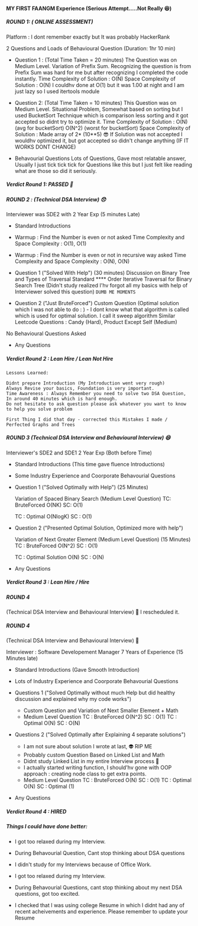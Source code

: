 
#### MY FIRST FAANGM Experience (Serious Attempt.....Not Really 😆)
 
##### ROUND 1: ( ONLINE ASSESSMENT)

Platform : I dont remember exactly but It was probably HackerRank

2 Questions and Loads of Behavioural Question (Duration: 1hr 10 min)

- Question 1 : 
(Total Time Taken = 20 minutes)
The Question was on Medium Level. Variation of Prefix Sum. Recognizing the question is from Prefix Sum was hard for me but after recognizing I completed the code instantly.
Time Complexity of Solution : O(N)
Space Complexity of Solution : O(N)
I couldhv done at O(1) but it was 1.00 at night and I am just lazy so I used itertools module

- Question 2:
(Total Time Taken = 10 minutes)
This Question was on Medium Level. Situational Problem, Somewhat based on sorting but I used BucketSort Technique which is comparison less sorting and it got accepted so didnt try to optimize it.
Time Complexity of Solution : O(N) (avg for bucketSort) O(N^2) (worst for bucketSort)
Space Complexity of Solution : Made array of 2* (10**5) 😎 If Solution was not accepted I wouldhv optimized it, but got accepted so didn't change anything (IF IT WORKS DONT CHANGE)

- Behavourial Questions
Lots of Questions, Gave most relatable answer, Usually I just tick tick tick for Questions like this but I just felt like reading what are those so did it seriously.


##### Verdict Round 1: PASSED 🎉


##### ROUND 2 : (Technical DSA Interview) 😞

Interviewer was SDE2 with 2 Year Exp (5 minutes Late)

- Standard Introductions

- Warmup  : Find the Number is even or not asked Time Complexity and Space Complexity : O(1), O(1)
- Warmup  : Find the Number is even or not in recursive way asked Time Complexity and Space Complexity : O(N), O(N)


- Question 1 ("Solved With Help") (30 minutes)
    Discussion on Binary Tree and Types of Traversal 
    Standard **** Order Iterative Traversal for Binary Search Tree (Didn't study realized I'hv forgot all my basics with help of Interviewer solved this question) ```DUMB ME MOMENTS```


- Question 2 ("Just BruteForced")
    Custom Question
    (Optimal solution which I was not able to do : ) - I dont know what that algorithm is called which is used for optimal solution. I call it sweep algorithm
    Similar Leetcode Questions : Candy (Hard), Product Except Self (Medium)

No Behavioural Questions Asked

- Any Questions

##### Verdict Round 2 : Lean Hire / Lean Not Hire

```
Lessons Learned:

Didnt prepare Introduction (My Introduction went very rough)
Always Revise your basics, Foundation is very important.
Time Awareness : Always Remember you need to solve two DSA Question,
In around 40 minutes which is hard enough. 
Do not hesitate to ask question please ask whatever you want to know to help you solve problem

First Thing I did that day - corrected this Mistakes I made / Perfected Graphs and Trees
```

##### ROUND 3 (Technical DSA Interview and Behavioural Interview) 😄

Interviewer's SDE2 and SDE1 2 Year Exp (Both before Time)

- Standard Introductions (This time gave fluence Introductions)
- Some Industry Experience and Coorporate Behavourial Questions

- Question 1 ("Solved Optimally with Help") (25 Minutes)
    
    Variation of Spaced Binary Search (Medium Level Question)
    TC: BruteForced O(NK)
    SC: O(1)

    TC : Optimal O(NlogK)
    SC : O(1)

- Question 2 ("Presented Optimal Solution, Optimized more with help")

    Variation of Next Greater Element (Medium Level Question) (15 Minutes)
    TC : BruteForced O(N^2)
    SC : O(1)

    TC : Optimal Solution O(N)
    SC : O(N)

- Any Questions


##### Verdict Round 3 : Lean Hire / Hire

##### ROUND 4 
(Technical DSA Interview and Behavioural Interview) 📅 I rescheduled it.

##### ROUND 4 
(Technical DSA Interview and Behavioural Interview) 🙋

Interviewer : Software Developement Manager 7 Years of Experience (15 Minutes late)

- Standard Introductions (Gave Smooth Introduction)
- Lots of Industry Experience and Coorporate Behavourial Questions

- Questions 1 ("Solved Optimally  without much Help but did healthy discussion and explained why my code works")
    - Custom Question and Variation of Next Smaller Element + Math 
    - Medium Level Question
    TC : BruteForced O(N^2)
    SC : O(1)
    TC : Optimal O(N)
    SC : O(N)

- Questions 2 ("Solved Optimally after Explaining 4 separate solutions") 
    - I am not sure about solution I wrote at last, 👽 RIP ME
    - Probably custom Question Based on Linked List and Math 
    - Didnt study Linked List in my entire Interview process 🥲
    - I actually started writing function, I should'hv gone with OOP approach : creating node class to get extra points.
    - Medium Level Question
    TC : BruteForced O(N)
    SC : O(1)
    TC : Optimal O(N)
    SC : Optimal (1)

- Any Questions


##### Verdict Round 4 : HIRED

##### Things I could have done better:
<!-- 
- I treated this Interview as a Mock Interview. 
- It takes a lot of knowledge to crack DSA Questions. So I didn't study before any Interview. 
- I study DSA everyday so there is a quote :

```
If you study everyday, not studying for one day wont matter &
If you have not studied everyday, studying for one day wont matter
``` -->
- I got too relaxed during my Interview.

- During Behavourial Question, Cant stop thinking about DSA questions

- I didn't study for my Interviews because of Office Work.
- I got too relaxed during my Interview. 
- During Behavourial Questions, cant stop thinking about my next DSA questions, got too excited.
- I checked that I was using college Resume in which I didnt had any of recent acheivements and experience. Please remember to update your Resume







